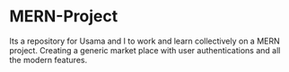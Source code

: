 # MERN-Project
Its a repository for Usama and I to work and learn collectively on a MERN project. Creating a generic market place with user authentications and all the modern features. 
